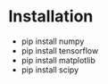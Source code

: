 # Installation
- pip install numpy  
- pip install tensorflow  
- pip install matplotlib  
- pip install scipy
